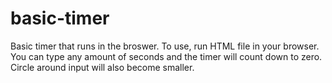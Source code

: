 # basic-timer

Basic timer that runs in the broswer. To use, run HTML file in your browser. You can type any amount of seconds and the timer will count down to zero. Circle around input will also become smaller.

